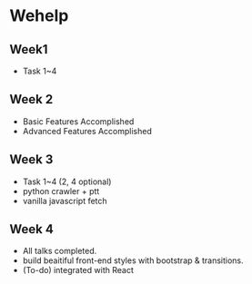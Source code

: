 # Wehelp

## Week1

- Task 1~4

## Week 2

- Basic Features Accomplished
- Advanced Features Accomplished

## Week 3

- Task 1~4 (2, 4 optional)
- python crawler + ptt
- vanilla javascript fetch

## Week 4

- All talks completed.
- build beaitiful front-end styles with bootstrap & transitions.
- (To-do) integrated with React
